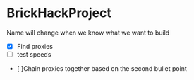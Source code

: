 # BrickHackProject
Name will change when we know what we want to build

- [x] Find proxies
- [ ] test speeds
- [ ]Chain proxies together based on the second bullet point

